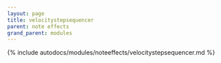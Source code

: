 ```yaml
---
layout: page
title: velocitystepsequencer
parent: note effects
grand_parent: modules
---
```


{% include autodocs/modules/noteeffects/velocitystepsequencer.md %}
